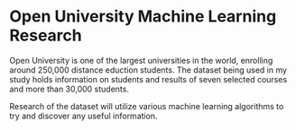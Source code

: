
# Open University Machine Learning Research

Open University is one of the largest universities in the world, enrolling around 250,000 distance eduction students. The dataset being used in my study holds information on students and results of seven selected courses and more than 30,000 students.

Research of the dataset will utilize various machine learning algorithms to try and discover any useful information.
